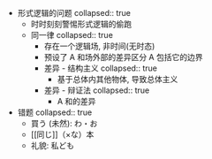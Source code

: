 - 形式逻辑的问题
  collapsed:: true
	- 时时刻刻警惕形式逻辑的偷跑
	- 同一律
	  collapsed:: true
		- 存在一个逻辑场, 非时间(无时态)
		- 预设了 A 和场外部的差异区分
		  A 包括它的边界
		- 差异 - 结构主义
		  collapsed:: true
			- 基于总体内其他物体, 导致总体主义
		- 差异 - 辩证法
		  collapsed:: true
			- A 和的差异
- 错题
  collapsed:: true
	- 買う (未然): わ・お
	- [[同じ]]（×な）本
	- 礼貌: 私ども